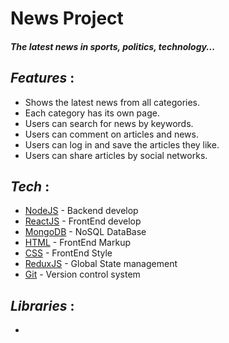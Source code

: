 # News Project
#### _The latest news in sports, politics, technology..._
## _Features_ :

- Shows the latest news from all categories.
- Each category has its own page.
- Users can search for news by keywords.
- Users can comment on articles and news.
- Users can log in and save the articles they like.
- Users can share articles by social networks.

## _Tech_ :
- [NodeJS] - Backend develop
- [ReactJS] - FrontEnd develop
- [MongoDB] - NoSQL DataBase
- [HTML] - FrontEnd Markup
- [CSS] - FrontEnd Style
- [ReduxJS] - Global State management
- [Git] - Version control system

## _Libraries_ :
- 

[NodeJS]: <https://nodejs.org/>
[ReactJS]: <https://react.dev/>
[MongoDB]: <https://www.mongodb.com/>
[HTML]: <https://developer.mozilla.org/es/docs/Web/HTML>
[CSS]: <https://developer.mozilla.org/es/docs/Web/CSS>
[ReduxJS]: <https://es.redux.js.org/>
[Git]: <https://git-scm.com/>